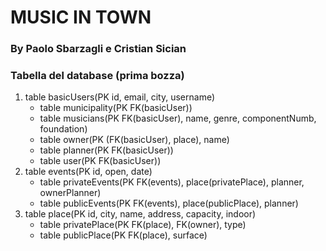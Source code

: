 # MUSIC IN TOWN
### By Paolo Sbarzagli e Cristian Sician

### Tabella del database (prima bozza)
1. table basicUsers(PK id, email, city, username)
   - table municipality(PK FK(basicUser))
   - table musicians(PK FK(basicUser), name, genre, componentNumb, foundation)
   - table owner(PK (FK(basicUser), place), name)
   - table planner(PK FK(basicUser))
   - table user(PK FK(basicUser))
1. table events(PK id, open, date)
   - table privateEvents(PK FK(events), place(privatePlace), planner, ownerPlanner)
   - table publicEvents(PK FK(events), place(publicPlace), planner)
1. table place(PK id, city, name, address, capacity, indoor)
   - table privatePlace(PK FK(place), FK(owner), type)
   - table publicPlace(PK FK(place), surface)
